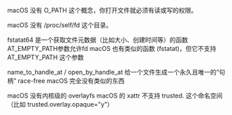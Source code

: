 macOS 没有 O_PATH 这个概念，你打开文件就必须有读或写的权限。

macOS 没有 /proc/self/fd 这个目录。

fstatat64 是一个获取文件元数据（比如大小、创建时间等）的函数 AT_EMPTY_PATH参数允许fd
macOS 也有类似的函数 (fstatat)，但它不支持 AT_EMPTY_PATH 这个参数

name_to_handle_at / open_by_handle_at 给一个文件生成一个永久且唯一的“句柄” race-free
macOS 完全没有类似的东西

macOS 没有内核级的 overlayfs
macOS 的 xattr 不支持 trusted. 这个命名空间 （比如 trusted.overlay.opaque="y"）